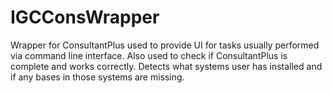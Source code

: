 # IGCConsWrapper
Wrapper for ConsultantPlus used to provide UI for tasks usually performed via command line interface. Also used to check if ConsultantPlus is complete and works correctly. Detects what systems user has installed and if any bases in those systems are missing.
